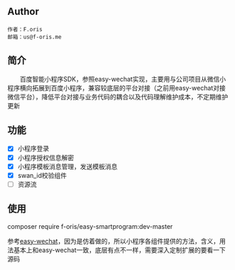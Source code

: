 ## Author

    作者：F.oris
    邮箱：us@f-oris.me

## 简介

&emsp;&emsp;百度智能小程序SDK，参照easy-wechat实现，主要用与公司项目从微信小程序横向拓展到百度小程序，兼容较底层的平台对接（之前用easy-wechat对接微信平台），降低平台对接与业务代码的耦合以及代码理解维护成本，不定期维护更新

## 功能
- [x] 小程序登录
- [x] 小程序授权信息解密
- [x] 小程序模板消息管理，发送模板消息
- [x] swan_id校验组件
- [ ] 资源流

## 使用

composer require f-oris/easy-smartprogram:dev-master

参考[easy-wechat](https://github.com/overtrue/wechat)，因为是仿着做的，所以小程序各组件提供的方法，含义，用法基本上和easy-wechat一致，底层有点不一样，需要深入定制扩展的要看一下源码
